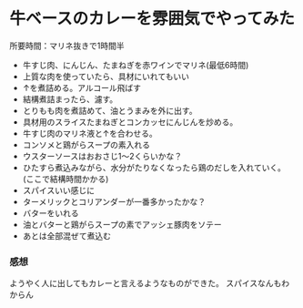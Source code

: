 # 牛ベースのカレーを雰囲気でやってみた
所要時間：マリネ抜きで1時間半

- 牛すじ肉、にんじん、たまねぎを赤ワインでマリネ(最低6時間)
- 上質な肉を使っていたら、具材にいれてもいい
- ↑を煮詰める。アルコール飛ばす
- 結構煮詰まったら、濾す。
- とりもも肉を煮詰めて、油とうまみを外に出す。
- 具材用のスライスたまねぎとコンカッセにんじんを炒める。
- 牛すじ肉のマリネ液と↑を合わせる。
- コンソメと鶏がらスープの素入れる
- ウスターソースはおおさじ1〜2くらいかな？
- ひたすら煮込みながら、水分がたりなくなったら鶏のだしを入れていく。(ここで結構時間かかる)
- スパイスいい感じに
- ターメリックとコリアンダーが一番多かったかな？
- バターをいれる
- 油とバターと鶏がらスープの素でアッシェ豚肉をソテー
- あとは全部混ぜて煮込む

### 感想
ようやく人に出してもカレーと言えるようなものができた。
スパイスなんもわからん